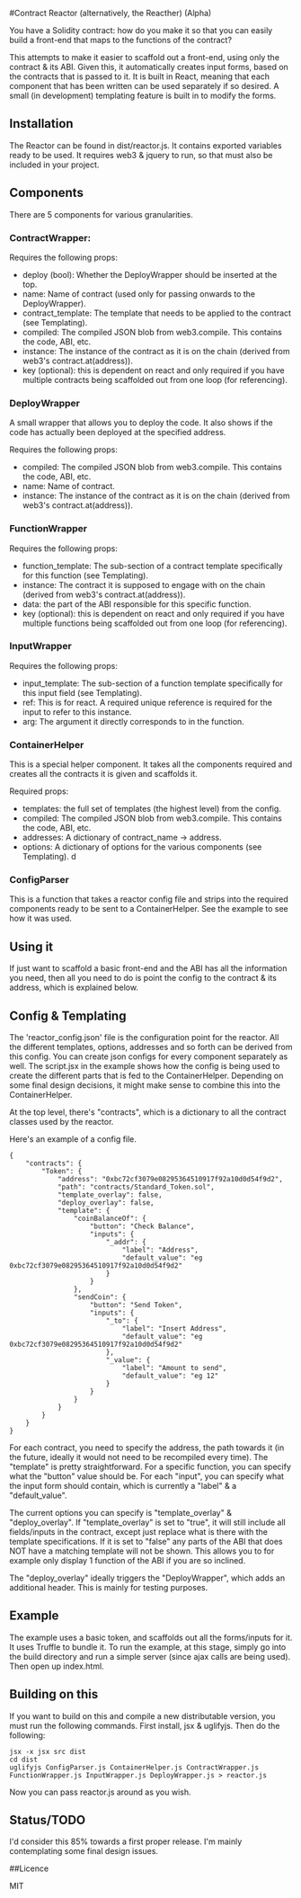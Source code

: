 #Contract Reactor (alternatively, the Reacther) (Alpha)

You have a Solidity contract: how do you make it so that you can easily build a front-end that maps to the functions of the contract?

This attempts to make it easier to scaffold out a front-end, using only the contract & its ABI. Given this, it automatically creates input forms, based on the contracts that is passed to it. It is built in React, meaning that each component that has been written can be used separately if so desired. A small (in development) templating feature is built in to modify the forms.

## Installation

The Reactor can be found in dist/reactor.js. It contains exported variables ready to be used. It requires web3 & jquery to run, so that must also be included in your project.

## Components

There are 5 components for various granularities.

### ContractWrapper:

Requires the following props:  
- deploy (bool): Whether the DeployWrapper should be inserted at the top.  
- name: Name of contract (used only for passing onwards to the DeployWrapper).  
- contract_template: The template that needs to be applied to the contract (see Templating).  
- compiled: The compiled JSON blob from web3.compile. This contains the code, ABI, etc.
- instance: The instance of the contract as it is on the chain (derived from web3's contract.at(address)).  
- key (optional): this is dependent on react and only required if you have multiple contracts being scaffolded out from one loop (for referencing).  

### DeployWrapper 

A small wrapper that allows you to deploy the code. It also shows if the code has actually been deployed at the specified address.

Requires the following props:  
- compiled: The compiled JSON blob from web3.compile. This contains the code, ABI, etc.
- name: Name of contract.
- instance: The instance of the contract as it is on the chain (derived from web3's contract.at(address)).  

### FunctionWrapper

Requires the following props:  
- function_template: The sub-section of a contract template specifically for this function (see Templating).  
- instance: The contract it is supposed to engage with on the chain (derived from web3's contract.at(address)).  
- data: the part of the ABI responsible for this specific function.  
- key (optional): this is dependent on react and only required if you have multiple functions being scaffolded out from one loop (for referencing).  

### InputWrapper

Requires the following props:  
- input_template: The sub-section of a function template specifically for this input field (see Templating).    
- ref: This is for react. A required unique reference is required for the input to refer to this instance.  
- arg: The argument it directly corresponds to in the function.  


### ContainerHelper

This is a special helper component. It takes all the components required and creates all the contracts it is given and scaffolds it.

Required props:
- templates: the full set of templates (the highest level) from the config.  
- compiled: The compiled JSON blob from web3.compile. This contains the code, ABI, etc.  
- addresses: A dictionary of contract_name -> address.  
- options: A dictionary of options for the various components (see Templating).  d

### ConfigParser

This is a function that takes a reactor config file and strips into the required components ready to be sent to a ContainerHelper. See the example to see how it was used.

## Using it

If just want to scaffold a basic front-end and the ABI has all the information you need, then all you need to do is point the config to the contract & its address, which is explained below.

## Config & Templating

The 'reactor_config.json' file is the configuration point for the reactor. All the different templates, options, addresses and so forth can be derived from this config. You can create json configs for every component separately as well. The script.jsx in the example shows how the config is being used to create the different parts that is fed to the ContainerHelper. Depending on some final design decisions, it might make sense to combine this into the ContainerHelper.

At the top level, there's "contracts", which is a dictionary to all the contract classes used by the reactor.

Here's an example of a config file.

```
{
    "contracts": { 
        "Token": {
            "address": "0xbc72cf3079e08295364510917f92a10d0d54f9d2",
            "path": "contracts/Standard_Token.sol",
            "template_overlay": false,
            "deploy_overlay": false,
            "template": {
                "coinBalanceOf": {
                    "button": "Check Balance",
                    "inputs": {
                        "_addr": {
                            "label": "Address",
                            "default_value": "eg 0xbc72cf3079e08295364510917f92a10d0d54f9d2"
                        }
                    }
                },
                "sendCoin": {
                    "button": "Send Token",
                    "inputs": {
                        "_to": {
                            "label": "Insert Address",
                            "default_value": "eg 0xbc72cf3079e08295364510917f92a10d0d54f9d2"
                        },
                        "_value": {
                            "label": "Amount to send",
                            "default_value": "eg 12"
                        }
                    }
                }
            }
        }
    }
} 
```

For each contract, you need to specify the address, the path towards it (in the future, ideally it would not need to be recompiled every time). The "template" is pretty straightforward. For a specific function, you can specify what the "button" value should be. For each "input", you can specify what the input form should contain, which is currently a "label" & a "default_value".

The current options you can specify is "template_overlay" & "deploy_overlay". If "template_overlay" is set to "true", it will still include all fields/inputs in the contract, except just replace what is there with the template specifications. If it is set to "false" any parts of the ABI that does NOT have a matching template will not be shown. This allows you to for example only display 1 function of the ABI if you are so inclined.

The "deploy_overlay" ideally triggers the "DeployWrapper", which adds an additional header. This is mainly for testing purposes.

## Example

The example uses a basic token, and scaffolds out all the forms/inputs for it. It uses Truffle to bundle it. To run the example, at this stage, simply go into the build directory and run a simple server (since ajax calls are being used). Then open up index.html.

## Building on this

If you want to build on this and compile a new distributable version, you must run the following commands. First install, jsx & uglifyjs. Then do the following:

```jsx -x jsx src dist```  
```cd dist```    
```uglifyjs ConfigParser.js ContainerHelper.js ContractWrapper.js FunctionWrapper.js InputWrapper.js DeployWrapper.js > reactor.js```  

Now you can pass reactor.js around as you wish.

## Status/TODO

I'd consider this 85% towards a first proper release. I'm mainly contemplating some final design issues.

##Licence

MIT
